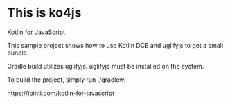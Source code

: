# This is ko4js
Kotlin for JavaScript

This sample project shows how to use Kotlin DCE and uglifyjs to get a small bundle.

Gradle build utilizes uglifyjs. uglifyjs must be installed on the system. 

To build the project, simply run ./gradlew.


https://ibinti.com/kotlin-for-javascript